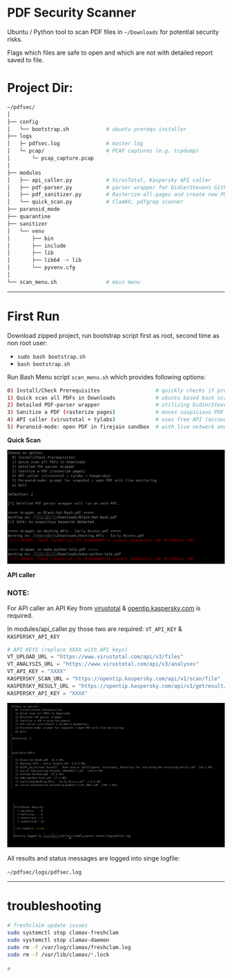 # PDF Security Scanner

Ubuntu / Python tool to scan PDF files in `~/Downloads` for potential security risks. 

Flags which files are safe to open and which are not with detailed report saved to file. 


# Project Dir: 

```bash 
~/pdfsec/
│
├── config
│   └── bootstrap.sh            # ubuntu prereqs installer 
├── logs
│   ├─ pdfsec.log               # master log 
│   └─ pcap/                    # PCAP captures (e.g. tcpdump)
│       └─ pcap_capture.pcap
│
├── modules
│   ├── api_caller.py           # VirusTotal, Kaspersky API caller 
│   ├── pdf-parser.py           # parser wrapper for DidierStevens Github's script 
│   ├── pdf_sanitizer.py        # Rasterize‐all‐pages and create new PDF  
│   └── quick_scan.py           # ClamAV, pdfgrep scanner 
├── paranoid_mode
├── quarantine
├── sanitizer
│   └── venv
│       ├── bin
│       ├── include
│       ├── lib
│       ├── lib64 -> lib
│       └── pyvenv.cfg
│
└── scan_menu.sh                # main menu
```


--- 


# First Run 

Download zipped project, run bootstrap script first as root, second time as non root user: 

- `sudo bash bootstrap.sh` 
- `bash bootstrap.sh`


Run Bash Menu script `scan_menu.sh` which provides following options: 


```bash 
0) Install/Check Prerequisites                  # quickly checks if prerequstes are installed, creates venv and installs them if necessary 
1) Quick scan all PDFs in Downloads             # ubuntu based bash script utilizing ClamAV, pdftotext, exiftool
2) Detailed PDF-parser wrapper                  # utilizing DidierStevens pdf_parser script looking for “suspicious” keywords to search for in streams
3) Sanitize a PDF (rasterize pages)             # moves suspicious PDF to sanitized folder 
4) API caller (virustotal + tylabs)             # uses free API (account required) from virutotal and tylabs, to upload and check PDF 
5) Paranoid‐mode: open PDF in firejain sandbox  # with live network and OS monitoring + pcap capture and basic analysis 
```

**Quick Scan** 

![Alt Text](./pngs/quick_scan.png)




**API caller**


### NOTE: 

For API caller an API Key from [virustotal](https://www.virustotal.com) & [opentip.kaspersky.com](https://opentip.kaspersky.com) is required. 

In modules/api_caller.py those two are required: `VT_API_KEY` & `KASPERSKY_API_KEY`

```python
# API KEYS (replace XXXX with API keys)
VT_UPLOAD_URL = "https://www.virustotal.com/api/v3/files"
VT_ANALYSIS_URL = "https://www.virustotal.com/api/v3/analyses"
VT_API_KEY = "XXXX"
KASPERSKY_SCAN_URL = "https://opentip.kaspersky.com/api/v1/scan/file"
KASPERSKY_RESULT_URL = "https://opentip.kaspersky.com/api/v1/getresult/file"
KASPERSKY_API_KEY = "XXXX"
```



![Alt Text](./pngs/API_caller_fullview.png)



All results and status messages are logged into singe logfile:

`~/pdfsec/logs/pdfsec.log`

 


--- 


# troubleshooting 

```bash 
# freshclaim update issues 
sudo systemctl stop clamav-freshclam
sudo systemctl stop clamav-daemon
sudo rm -f /var/log/clamav/freshclam.log
sudo rm -f /var/lib/clamav/*.lock

# 
```